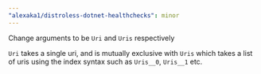 ```yaml
---
"alexaka1/distroless-dotnet-healthchecks": minor
---
```


Change arguments to be `Uri` and `Uris` respectively

`Uri` takes a single uri, and is mutually exclusive with `Uris` which takes a list of uris using the index syntax such as `Uris__0`, `Uris__1` etc.
